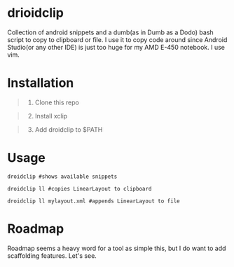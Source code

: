 drioidclip
=========

Collection of android snippets and a dumb(as in Dumb as a Dodo) bash script to copy to clipboard or file. I use it to copy code around since Android Studio(or any other IDE) is just too huge for my AMD E-450 notebook. I use vim.

Installation
===========
> 1. Clone this repo

> 2. Install xclip

> 3. Add droidclip to $PATH


Usage
=====
`droidclip #shows available snippets`

`droidclip ll #copies LinearLayout to clipboard`

`droidclip ll mylayout.xml #appends LinearLayout to file`

Roadmap
======

Roadmap seems a heavy word for a tool as simple this, but I do want to add scaffolding features. Let's see.

